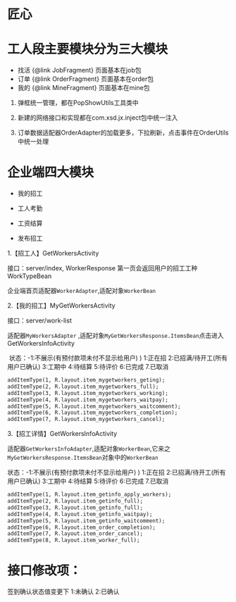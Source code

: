 
# 匠心

# 工人段主要模块分为三大模块

 - 找活 {@link JobFragment} 页面基本在job包
 - 订单 {@link OrderFragment} 页面基本在order包
 - 我的 {@link MineFragment} 页面基本在mine包

1. 弹框统一管理，都在PopShowUtils工具类中

2. 新建的网络接口和实现都在com.xsd.jx.inject包中统一注入

3. 订单数据适配器OrderAdapter的加载更多，下拉刷新，点击事件在OrderUtils中统一处理

  

# 企业端四大模块

- 我的招工

- 工人考勤

- 工资结算

- 发布招工

  

1.【招工人】GetWorkersActivity

接口：server/index,   WorkerResponse 第一页会返回用户的招工工种WorkTypeBean

企业端首页适配器`WorkerAdapter`,适配对象`WorkerBean`



2.【我的招工】MyGetWorkersActivity

接口：server/work-list

适配器`MyWorkersAdapter` ,适配对象`MyGetWorkersResponse.ItemsBean`点击进入GetWorkersInfoActivity

​    状态：-1:不展示(有预付款项未付不显示给用户) ) 1:正在招 2:已招满/待开工(所有用户已确认) 3:工期中 4:待结算 5:待评价 6:已完成 7.已取消

```xml
addItemType(1, R.layout.item_mygetworkers_geting);
addItemType(2, R.layout.item_mygetworkers_full);
addItemType(3, R.layout.item_mygetworkers_working);
addItemType(4, R.layout.item_mygetworkers_waitpay);
addItemType(5, R.layout.item_mygetworkers_waitcomment);
addItemType(6, R.layout.item_mygetworkers_completion);
addItemType(7, R.layout.item_mygetworkers_cancel);
```



3.【招工详情】GetWorkersInfoActivity

适配器`GetWorkersInfoAdapter`,适配对象`WorkerBean`,它来之`MyGetWorkersResponse.ItemsBean`对象中的`WorkerBean`

状态：-1:不展示(有预付款项未付不显示给用户) ) 1:正在招 2:已招满/待开工(所有用户已确认) 3:工期中 4:待结算 5:待评价 6:已完成 7.已取消

```xml
addItemType(1, R.layout.item_getinfo_apply_workers);
addItemType(2, R.layout.item_getinfo_full);
addItemType(3, R.layout.item_getinfo_full);
addItemType(4, R.layout.item_getinfo_waitpay);
addItemType(5, R.layout.item_getinfo_waitcomment);
addItemType(6, R.layout.item_order_completion);
addItemType(7, R.layout.item_order_cancel);
addItemType(8, R.layout.item_worker_full);
```

# 接口修改项：
签到确认状态值变更下  1:未确认 2:已确认


